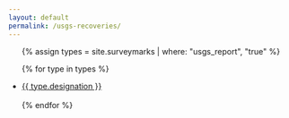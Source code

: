 ```yaml
---
layout: default
permalink: /usgs-recoveries/
---
```


<ul>
  {% assign types = site.surveymarks | where: "usgs_report", "true" %}
 
  {% for type in types %}
      <li><a href="{{type.url}}">{{ type.designation }}</a></li>    
  {% endfor %}
</ul>